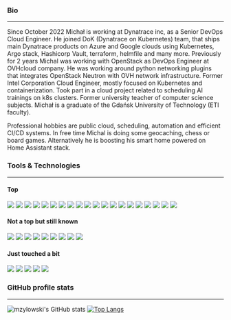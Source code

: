 ### Bio
___
Since October 2022 Michał is working at Dynatrace inc, as a Senior DevOps Cloud Engineer. He joined DoK (Dynatrace on Kubernetes) team, that ships main Dynatrace products on Azure and Google clouds using Kubernetes, Argo stack, Hashicorp Vault, terraform, helmfile and many more. Previously for 2 years Michal was working with OpenStack as DevOps Engineer at OVHcloud company. He was working around python networking plugins that integrates OpenStack Neutron with OVH network infrastructure. Former Intel Corporation Cloud Engineer, mostly focused on Kubernetes and containerization. Took part in a cloud project related to scheduling AI trainings on k8s clusters. Former university teacher of computer science subjects. Michał is a graduate of the Gdańsk University of Technology (ETI faculty).

Professional hobbies are public cloud, scheduling, automation and efficient CI/CD systems. In free time Michal is doing some geocaching, chess or board games. Alternatively he is boosting his smart home powered on Home Assistant stack.

### Tools & Technologies
___
#### Top
![](https://img.shields.io/badge/Cloud-Azure-informational?style=flat&logo=azuredevops&logoColor=white&color=b3ccff)
![](https://img.shields.io/badge/Cloud-GCP-informational?style=flat&logo=googlecloud&logoColor=white&color=b3ccff)
![](https://img.shields.io/badge/Cloud-OVHcloud-informational?style=flat&logo=ovh&logoColor=white&color=b3ccff)
![](https://img.shields.io/badge/BareMetal-Private_Clouds-informational?style=flat&logo=pcgamingwiki&logoColor=white&color=b3ccff)
![](https://img.shields.io/badge/Orchestration-Kubernetes-informational?style=flat&logo=kubernetes&logoColor=white&color=b3ccff)
![](https://img.shields.io/badge/Orchestration-Openstack-informational?style=flat&logo=openstack&logoColor=white&color=b3ccff)
![](https://img.shields.io/badge/Containers-Docker-informational?style=flat&logo=docker&logoColor=white&color=b3ccff)
![](https://img.shields.io/badge/Secrets-Vault-informational?style=flat&logo=vault&logoColor=white&color=b3ccff)
![](https://img.shields.io/badge/CI/CD-Github_Actions-informational?style=flat&logo=githubactions&logoColor=white&color=b3ccff)
![](https://img.shields.io/badge/CI/CD-Argo_WF/CD-informational?style=flat&logo=argo&logoColor=white&color=b3ccff)
![](https://img.shields.io/badge/Code-Python-informational?style=flat&logo=python&logoColor=white&color=b3ccff)
![](https://img.shields.io/badge/Code-Helm-informational?style=flat&logo=helm&logoColor=white&color=b3ccff)
![](https://img.shields.io/badge/Automate-Ansible-informational?style=flat&logo=ansible&logoColor=white&color=b3ccff)
![](https://img.shields.io/badge/Automate-Terraform-informational?style=flat&logo=terraform&logoColor=white&color=b3ccff)
![](https://img.shields.io/badge/S3-Minio-informational?style=flat&logo=amazons3&logoColor=white&color=b3ccff)
![](https://img.shields.io/badge/Shell-Bash-informational?style=flat&logo=gnu-bash&logoColor=white&color=b3ccff)
![](https://img.shields.io/badge/OS-Linux-informational?style=flat&logo=linux&logoColor=white&color=b3ccff)
![](https://img.shields.io/badge/OS-Mac-informational?style=flat&logo=macos&logoColor=white&color=b3ccff)
![](https://img.shields.io/badge/Tools-Git/GitHub-informational?style=flat&logo=github&logoColor=white&color=b3ccff)
![](https://img.shields.io/badge/IDE-Pycharm-informational?style=flat&logo=pycharm&logoColor=white&color=b3ccff)

#### Not a top but still known
![](https://img.shields.io/badge/Cloud-AWS-informational?style=flat&logo=amazonaws&logoColor=white&color=b3ccff)
![](https://img.shields.io/badge/Orchestration-Mesos-informational?style=flat&logo=apache&logoColor=white&color=b3ccff)
![](https://img.shields.io/badge/Code-Golang-informational?style=flat&logo=go&logoColor=white&color=b3ccff)
![](https://img.shields.io/badge/Code-C/C++-informational?style=flat&logo=c&logoColor=white&color=b3ccff)
![](https://img.shields.io/badge/Code-.net-informational?style=flat&logo=sharp&logoColor=white&color=b3ccff)
![](https://img.shields.io/badge/Code-PHP-informational?style=flat&logo=php&logoColor=white&color=b3ccff)
![](https://img.shields.io/badge/Code-WebDev-informational?style=flat&logo=html5&logoColor=white&color=b3ccff)
![](https://img.shields.io/badge/CI/CD-CircleCi-informational?style=flat&logo=circleci&logoColor=white&color=b3ccff)
![](https://img.shields.io/badge/CI/CD-Jenkins-informational?style=flat&logo=jenkins&logoColor=white&color=b3ccff)

#### Just touched a bit
![](https://img.shields.io/badge/Code-Java-informational?style=flat&logo=java&logoColor=white&color=b3ccff)
![](https://img.shields.io/badge/Orchestration-Istio-informational?style=flat&logo=istio&logoColor=white&color=b3ccff)
![](https://img.shields.io/badge/PaaS-OpenShift-informational?style=flat&logo=redhatopenshift&logoColor=white&color=b3ccff)
![](https://img.shields.io/badge/Automate-Puppet-informational?style=flat&logo=puppet&logoColor=white&color=b3ccff)
![](https://img.shields.io/badge/AI-Tensorflow-informational?style=flat&logo=tensorflow&logoColor=white&color=b3ccff)

### GitHub profile stats
___
![mzylowski's GitHub stats](https://github-readme-stats.vercel.app/api?username=mzylowski&show_icons=true&count_private=true&theme=tokyonight&hide=stars) 
[![Top Langs](https://github-readme-stats.vercel.app/api/top-langs/?username=mzylowski&langs_count=10&hide=CSS,JavaScript&exclude_repo=GUT-master-thesis,mzylowski&theme=tokyonight&layout=compact)](https://github.com/anuraghazra/github-readme-stats)
